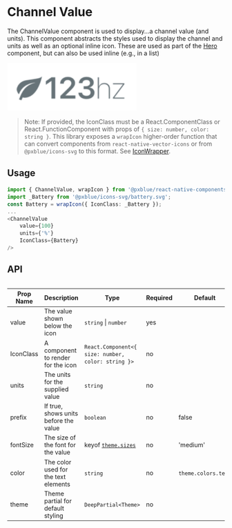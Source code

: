 # Channel Value
The ChannelValue component is used to display...a channel value (and units). This component abstracts the styles used to display the channel and units as well as an optional inline icon. These are used as part of the [Hero](./hero.md) component, but can also be used inline (e.g., in a list)

<img width="300" alt="Channel Value component" src="./images/channelValue.png">

> Note: If provided, the IconClass must be a React.ComponentClass or React.FunctionComponent with props of `{ size: number, color: string }`. This library exposes a `wrapIcon` higher-order function that can convert components from `react-native-vector-icons` or from `@pxblue/icons-svg` to this format. See [IconWrapper](./iconWrapper.md).

## Usage
```typescript
import { ChannelValue, wrapIcon } from '@pxblue/react-native-components';
import _Battery from '@pxblue/icons-svg/battery.svg';
const Battery = wrapIcon({ IconClass: _Battery });
...
<ChannelValue
    value={100}
    units={'%'}
    IconClass={Battery}
/>
```

## API

<div style="overflow: auto">

| Prop Name | Description                             | Type                                                               | Required | Default             |
|-----------|-----------------------------------------|--------------------------------------------------------------------|----------|---------------------|
| value     | The value shown below the icon          | `string` &vert; `number`                                           | yes      |                     |
| IconClass | A component to render for the icon      | `React.Component<{ size: number, color: string }>`                 | no       |                     |
| units     | The units for the supplied value        | `string`                                                           | no       |                     |
| prefix    | If true, shows units before the value   | `boolean`                                                          | no       | false               |
| fontSize  | The size of the font for the value      | keyof [`theme.sizes`](./theme.md)                                  | no       | 'medium'            |
| color     | The color used for the text elements    | `string`                                                           | no       | `theme.colors.text` |
| theme     | Theme partial for default styling       | `DeepPartial<Theme>`                                               | no       |                     |

</div>
